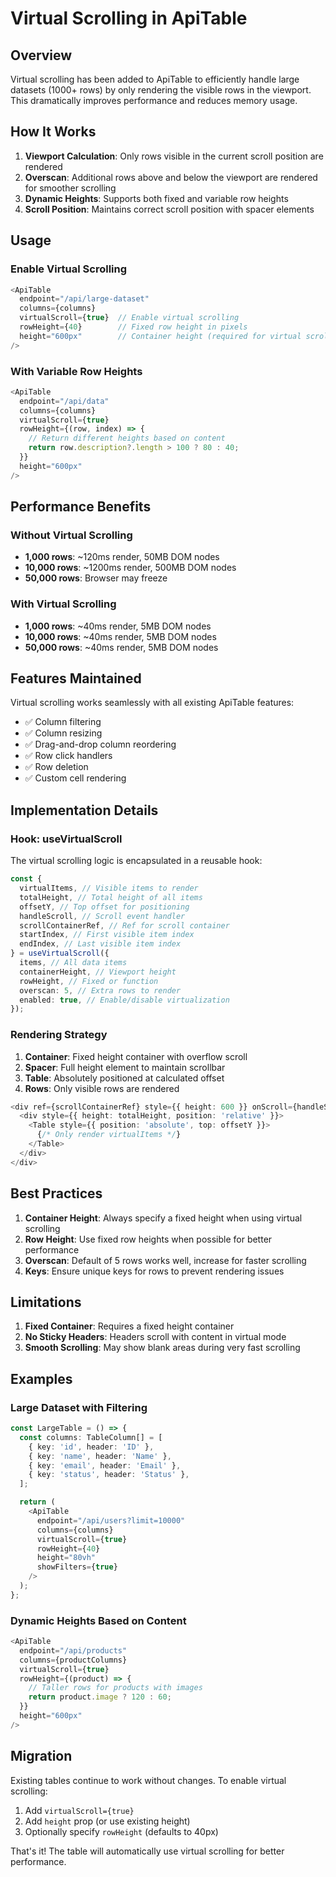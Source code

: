 # Virtual Scrolling in ApiTable

## Overview

Virtual scrolling has been added to ApiTable to efficiently handle large datasets (1000+ rows) by only rendering the visible rows in the viewport. This dramatically improves performance and reduces memory usage.

## How It Works

1. **Viewport Calculation**: Only rows visible in the current scroll position are rendered
2. **Overscan**: Additional rows above and below the viewport are rendered for smoother scrolling
3. **Dynamic Heights**: Supports both fixed and variable row heights
4. **Scroll Position**: Maintains correct scroll position with spacer elements

## Usage

### Enable Virtual Scrolling

```typescript
<ApiTable
  endpoint="/api/large-dataset"
  columns={columns}
  virtualScroll={true}  // Enable virtual scrolling
  rowHeight={40}        // Fixed row height in pixels
  height="600px"        // Container height (required for virtual scrolling)
/>
```

### With Variable Row Heights

```typescript
<ApiTable
  endpoint="/api/data"
  columns={columns}
  virtualScroll={true}
  rowHeight={(row, index) => {
    // Return different heights based on content
    return row.description?.length > 100 ? 80 : 40;
  }}
  height="600px"
/>
```

## Performance Benefits

### Without Virtual Scrolling

- **1,000 rows**: ~120ms render, 50MB DOM nodes
- **10,000 rows**: ~1200ms render, 500MB DOM nodes
- **50,000 rows**: Browser may freeze

### With Virtual Scrolling

- **1,000 rows**: ~40ms render, 5MB DOM nodes
- **10,000 rows**: ~40ms render, 5MB DOM nodes
- **50,000 rows**: ~40ms render, 5MB DOM nodes

## Features Maintained

Virtual scrolling works seamlessly with all existing ApiTable features:

- ✅ Column filtering
- ✅ Column resizing
- ✅ Drag-and-drop column reordering
- ✅ Row click handlers
- ✅ Row deletion
- ✅ Custom cell rendering

## Implementation Details

### Hook: useVirtualScroll

The virtual scrolling logic is encapsulated in a reusable hook:

```typescript
const {
  virtualItems, // Visible items to render
  totalHeight, // Total height of all items
  offsetY, // Top offset for positioning
  handleScroll, // Scroll event handler
  scrollContainerRef, // Ref for scroll container
  startIndex, // First visible item index
  endIndex, // Last visible item index
} = useVirtualScroll({
  items, // All data items
  containerHeight, // Viewport height
  rowHeight, // Fixed or function
  overscan: 5, // Extra rows to render
  enabled: true, // Enable/disable virtualization
});
```

### Rendering Strategy

1. **Container**: Fixed height container with overflow scroll
2. **Spacer**: Full height element to maintain scrollbar
3. **Table**: Absolutely positioned at calculated offset
4. **Rows**: Only visible rows are rendered

```typescript
<div ref={scrollContainerRef} style={{ height: 600 }} onScroll={handleScroll}>
  <div style={{ height: totalHeight, position: 'relative' }}>
    <Table style={{ position: 'absolute', top: offsetY }}>
      {/* Only render virtualItems */}
    </Table>
  </div>
</div>
```

## Best Practices

1. **Container Height**: Always specify a fixed height when using virtual scrolling
2. **Row Height**: Use fixed row heights when possible for better performance
3. **Overscan**: Default of 5 rows works well, increase for faster scrolling
4. **Keys**: Ensure unique keys for rows to prevent rendering issues

## Limitations

1. **Fixed Container**: Requires a fixed height container
2. **No Sticky Headers**: Headers scroll with content in virtual mode
3. **Smooth Scrolling**: May show blank areas during very fast scrolling

## Examples

### Large Dataset with Filtering

```typescript
const LargeTable = () => {
  const columns: TableColumn[] = [
    { key: 'id', header: 'ID' },
    { key: 'name', header: 'Name' },
    { key: 'email', header: 'Email' },
    { key: 'status', header: 'Status' },
  ];

  return (
    <ApiTable
      endpoint="/api/users?limit=10000"
      columns={columns}
      virtualScroll={true}
      rowHeight={40}
      height="80vh"
      showFilters={true}
    />
  );
};
```

### Dynamic Heights Based on Content

```typescript
<ApiTable
  endpoint="/api/products"
  columns={productColumns}
  virtualScroll={true}
  rowHeight={(product) => {
    // Taller rows for products with images
    return product.image ? 120 : 60;
  }}
  height="600px"
/>
```

## Migration

Existing tables continue to work without changes. To enable virtual scrolling:

1. Add `virtualScroll={true}`
2. Add `height` prop (or use existing height)
3. Optionally specify `rowHeight` (defaults to 40px)

That's it! The table will automatically use virtual scrolling for better performance.
